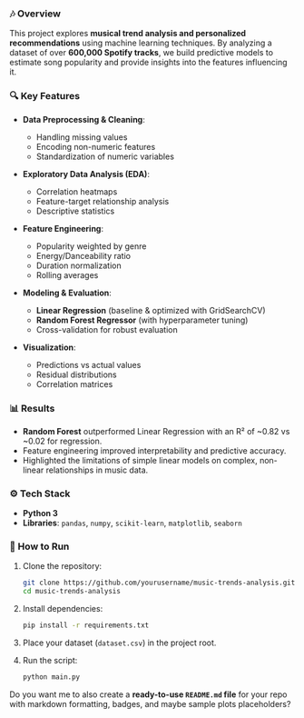 
### 🎶 Overview

This project explores **musical trend analysis and personalized recommendations** using machine learning techniques. By analyzing a dataset of over **600,000 Spotify tracks**, we build predictive models to estimate song popularity and provide insights into the features influencing it.

### 🔍 Key Features

* **Data Preprocessing & Cleaning**:

  * Handling missing values
  * Encoding non-numeric features
  * Standardization of numeric variables

* **Exploratory Data Analysis (EDA)**:

  * Correlation heatmaps
  * Feature-target relationship analysis
  * Descriptive statistics

* **Feature Engineering**:

  * Popularity weighted by genre
  * Energy/Danceability ratio
  * Duration normalization
  * Rolling averages

* **Modeling & Evaluation**:

  * **Linear Regression** (baseline & optimized with GridSearchCV)
  * **Random Forest Regressor** (with hyperparameter tuning)
  * Cross-validation for robust evaluation

* **Visualization**:

  * Predictions vs actual values
  * Residual distributions
  * Correlation matrices

### 📊 Results

* **Random Forest** outperformed Linear Regression with an R² of \~0.82 vs \~0.02 for regression.
* Feature engineering improved interpretability and predictive accuracy.
* Highlighted the limitations of simple linear models on complex, non-linear relationships in music data.

### ⚙️ Tech Stack

* **Python 3**
* **Libraries**: `pandas`, `numpy`, `scikit-learn`, `matplotlib`, `seaborn`

### 🚀 How to Run

1. Clone the repository:

   ```bash
   git clone https://github.com/yourusername/music-trends-analysis.git
   cd music-trends-analysis
   ```
2. Install dependencies:

   ```bash
   pip install -r requirements.txt
   ```
3. Place your dataset (`dataset.csv`) in the project root.
4. Run the script:

   ```bash
   python main.py
   ```



Do you want me to also create a **ready-to-use `README.md` file** for your repo with markdown formatting, badges, and maybe sample plots placeholders?
